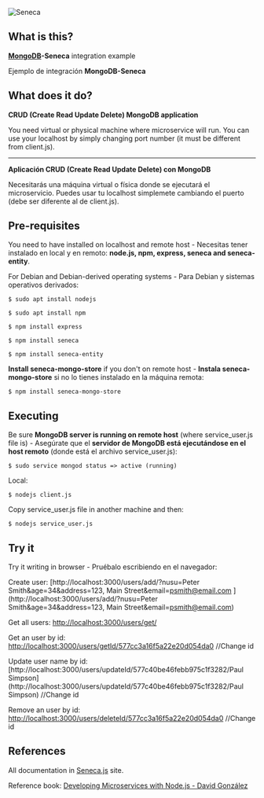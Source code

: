 ![Seneca](http://senecajs.org/files/assets/seneca-logo.png)

## What is this? 
__[MongoDB](https://docs.mongodb.com/v3.0/introduction/)-Seneca__ integration example 

Ejemplo de integración __MongoDB-Seneca__ 
  

## What does it do?
__CRUD (Create Read Update Delete) MongoDB application__

You need virtual or physical machine where microservice will run. You can use your localhost by simply changing port number (it must be different from client.js).

***

__Aplicación CRUD (Create Read Update Delete) con MongoDB__

Necesitarás una máquina virtual o física donde se ejecutará el microservicio. Puedes usar tu localhost simplemete cambiando el puerto (debe ser diferente al de client.js).

## Pre-requisites
You need to have installed on localhost and remote host - Necesitas tener instalado en local y en remoto: __node.js, npm, express, seneca and seneca-entity__.

For Debian and Debian-derived operating systems - Para Debian y sistemas operativos derivados:
```
$ sudo apt install nodejs

$ sudo apt install npm

$ npm install express

$ npm install seneca

$ npm install seneca-entity
```
__Install seneca-mongo-store__ if you don't on remote host - __Instala seneca-mongo-store__ si no lo tienes instalado en la máquina remota:
```
$ npm install seneca-mongo-store
```


## Executing
Be sure __MongoDB server is running on remote host__ (where service_user.js file is) - Asegúrate que el __servidor de MongoDB está ejecutándose en el host remoto__ (donde está el archivo service_user.js):
```
$ sudo service mongod status => active (running)
```
Local:
```
$ nodejs client.js
```
Copy service_user.js file in another machine and then:
```
$ nodejs service_user.js
```

## Try it
 Try it writing in browser - Pruébalo escribiendo en el navegador:
  
   Create user: [http://localhost:3000/users/add/?nusu=Peter Smith&age=34&address=123, Main Street&email=psmith@email.com ](http://localhost:3000/users/add/?nusu=Peter Smith&age=34&address=123, Main Street&email=psmith@email.com) 
   
   Get all users: [http://localhost:3000/users/get/](http://localhost:3000/users/get/)
   
   Get an user by id: [http://localhost:3000/users/getId/577cc3a16f5a22e20d054da0](http://localhost:3000/users/getId/577cc3a16f5a22e20d054da0)     //Change id
   
   Update user name by id: [http://localhost:3000/users/updateId/577c40be46febb975c1f3282/Paul Simpson](http://localhost:3000/users/updateId/577c40be46febb975c1f3282/Paul Simpson)    //Change id
   
   Remove an user by id: [http://localhost:3000/users/deleteId/577cc3a16f5a22e20d054da0](http://localhost:3000/users/deleteId/577cc3a16f5a22e20d054da0)     //Change id


## References
All documentation in [Seneca.js](http://senecajs.org) site.

Reference book: [Developing Microservices with Node.js - David González](https://www.packtpub.com/web-development/developing-microservices-nodejs)
